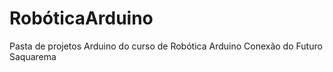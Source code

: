 # RobóticaArduino
Pasta de projetos Arduino do curso de Robótica Arduino Conexão do Futuro Saquarema
